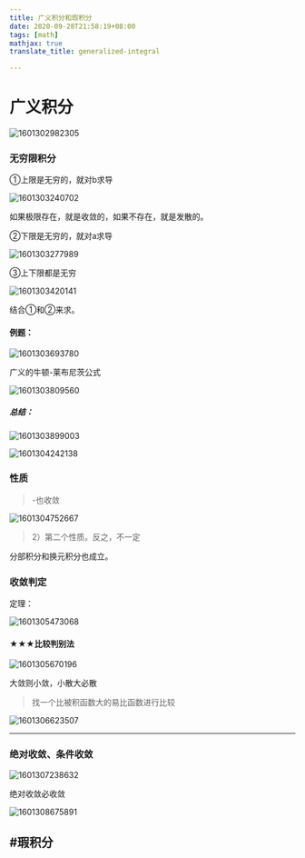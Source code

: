 ```yaml
---
title: 广义积分和瑕积分
date: 2020-09-28T21:58:19+08:00
tags: [math]
mathjax: true
translate_title: generalized-integral

---
```


# 广义积分

![1601302982305](https://cdn.jsdelivr.net/gh/kayleh/cdn/img/广义积分/1601302982305.png)

### 无穷限积分

①上限是无穷的，就对b求导

![1601303240702](https://cdn.jsdelivr.net/gh/kayleh/cdn/img/广义积分/1601303240702.png)

如果极限存在，就是收敛的，如果不存在，就是发散的。

②下限是无穷的，就对a求导

![1601303277989](https://cdn.jsdelivr.net/gh/kayleh/cdn/img/广义积分/1601303277989.png)

③上下限都是无穷

![1601303420141](https://cdn.jsdelivr.net/gh/kayleh/cdn/img/广义积分/1601303420141.png)

结合①和②来求。

#### 例题：

![1601303693780](https://cdn.jsdelivr.net/gh/kayleh/cdn/img/广义积分/1601303693780.png)

广义的牛顿-莱布尼茨公式

![1601303809560](https://cdn.jsdelivr.net/gh/kayleh/cdn/img/广义积分/1601303809560.png)

##### 总结：

![1601303899003](https://cdn.jsdelivr.net/gh/kayleh/cdn/img/广义积分/1601303899003.png)

![1601304242138](https://cdn.jsdelivr.net/gh/kayleh/cdn/img/广义积分/1601304242138.png)

### 性质

> -也收敛

![1601304752667](https://cdn.jsdelivr.net/gh/kayleh/cdn/img/广义积分/1601304752667.png)

> 2）第二个性质。反之，不一定

分部积分和换元积分也成立。

### 收敛判定

定理：

![1601305473068](https://cdn.jsdelivr.net/gh/kayleh/cdn/img/广义积分/1601305473068.png)

#### ★★★比较判别法

![1601305670196](https://cdn.jsdelivr.net/gh/kayleh/cdn/img/广义积分/1601305670196.png)

大敛则小敛，小散大必散



> 找一个比被积函数大的易比函数进行比较

![1601306623507](https://cdn.jsdelivr.net/gh/kayleh/cdn/img/广义积分/1601306623507.png)

---

### 绝对收敛、条件收敛

![1601307238632](https://cdn.jsdelivr.net/gh/kayleh/cdn/img/广义积分/1601307238632.png)

绝对收敛必收敛

![1601308675891](https://cdn.jsdelivr.net/gh/kayleh/cdn/img/广义积分/1601308675891.png)

## #瑕积分
